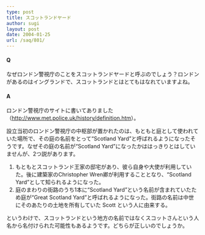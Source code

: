 ```yaml
---
type: post
title: スコットランドヤード
author: sugi
layout: post
date: 2004-01-25
url: /saq/801/
---
```

#### Q 

なぜロンドン警視庁のことをスコットランドヤードと呼ぶのでしょう？ロンドンがあるのはイングランドで、スコットランドとはとてもはなれていますよね。

#### A 

ロンドン警視庁のサイトに書いてありました（<a href="http://www.met.police.uk/history/definition.htm" onclick="_gaq.push(['_trackEvent', 'outbound-article', 'http://www.met.police.uk/history/definition.htm', 'http://www.met.police.uk/history/definition.htm']);" >http://www.met.police.uk/history/definition.htm</a>）。

設立当初のロンドン警視庁の中枢部が置かれたのは、もともと庭として使われていた場所で、その庭の名前をとって“Scotland Yard”と呼ばれるようになったそうです。なぜその庭の名前が“Scotland Yard”になったかははっきりとはしていませんが、2つ説があります。

  1. もともとスコットランド王家の邸宅があり、彼ら自身や大使が利用していた。後に建築家のChristopher Wren卿が利用することとなり、“Scotland Yard”として知られるようになった。
  2. 庭のまわりの街路のうち1本に“Scotland Yard”という名前が含まれていたため庭が“Great Scotland Yard”と呼ばれるようになった。街路の名前は中世にそのあたりの土地を所有していた Scott という人に由来する。

というわけで、スコットランドという地方の名前ではなくスコットさんという人名から名付けられた可能性もあるようです。どちらが正しいのでしょうか。